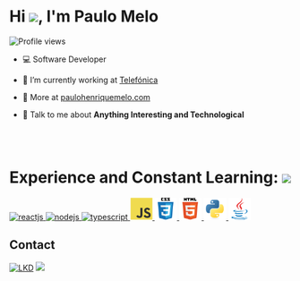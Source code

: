 <!--<img align="right" height="590em" src="https://i.ibb.co/kH2LRwF/dev.png"/>-->
<h1 align="left">Hi <img src="https://raw.githubusercontent.com/kaueMarques/kaueMarques/master/hi.gif" height="30px">, I'm Paulo Melo</h1>
<p align="left"> <img src="https://komarev.com/ghpvc/?username=ph-melo&color=yellow" alt="Profile views" /> </p>

- 💻 Software Developer

- 💼 I’m currently working at [Telefónica](https://github.com/telefonica)

- 👨 More at [paulohenriquemelo.com](https://ph-melo.github.io/portfolio/)

- 💬 Talk to me about **Anything Interesting and Technological**

<br><br>



<h1 align="left">Experience and Constant Learning: <img src="https://i.pinimg.com/originals/5d/83/69/5d8369d65e9b8b2987122aac9d5a1e9f.gif" width="30"></h3>
<p align="left"> 
  <a href="https://react.dev/" target="_blank"> <img src="https://www.vectorlogo.zone/logos/reactjs/reactjs-icon.svg" alt="reactjs" width="40" height="40"/> </a>  
  <a href="https://nodejs.org/en/" target="_blank"> <img src="https://www.vectorlogo.zone/logos/nodejs/nodejs-icon.svg" alt="nodejs" width="40" height="40"/> </a>  
  <a href="https://www.typescriptlang.org/" target="_blank"> <img src="https://cdn.worldvectorlogo.com/logos/typescript.svg" alt="typescript" width="40" height="40"/> </a>  
  <a href="https://developer.mozilla.org/en-US/docs/Web/JavaScript" target="_blank"> <img src="https://raw.githubusercontent.com/devicons/devicon/master/icons/javascript/javascript-original.svg" alt="javascript" width="40" height="40"/> </a>	
  <a href="https://developer.mozilla.org/en-US/docs/Web/CSS/" target="_blank"> <img src="https://raw.githubusercontent.com/devicons/devicon/master/icons/css3/css3-original-wordmark.svg" alt="css3" width="40" height="40"/> </a>
  <a href="https://developer.mozilla.org/en-US/docs/Web/HTML/" target="_blank"> <img src="https://raw.githubusercontent.com/devicons/devicon/master/icons/html5/html5-original-wordmark.svg" alt="html5" width="40" height="40"/> </a> 
  <a href="https://www.python.org/" target="_blank"> <img src="https://raw.githubusercontent.com/devicons/devicon/master/icons/python/python-original.svg" alt="python" width="40" height="40"/> </a>
  <a href="https://docs.oracle.com/en/java/" target="_blank"> <img src="https://raw.githubusercontent.com/devicons/devicon/1119b9f84c0290e0f0b38982099a2bd027a48bf1/icons/java/java-original.svg" alt="java" width="40" height="40"/> </a>
</p>

## Contact
[![LKD](https://img.shields.io/badge/LinkedIn-0077B5?style=for-the-badge&logo=linkedin&logoColor=white)](https://www.linkedin.com/in/paulo-henrique-melo-73b0a71b4/)
<a href = "mailto:paulohenriquemelocosta@gmail.com"><img src="https://img.shields.io/badge/Gmail-D14836?style=for-the-badge&logo=gmail&logoColor=white" target="_blank"></a>
